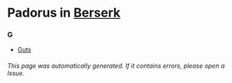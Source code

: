 # Padorus in [Berserk](https://myanimelist.net/manga/2/Berserk)

### G
* [Guts](https://github.com/shadow578/Project-Padoru/blob/master/table-of-contents/characters/Guts.md)

###### This page was automatically generated. If it contains errors, please open a Issue.
